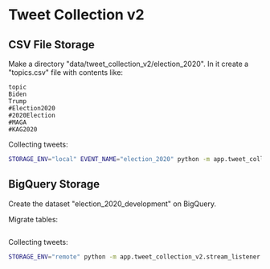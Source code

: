 # Tweet Collection v2

## CSV File Storage

Make a directory "data/tweet_collection_v2/election_2020". In it create a "topics.csv" file with contents like:

    topic
    Biden
    Trump
    #Election2020
    #2020Election
    #MAGA
    #KAG2020

Collecting tweets:

```sh
STORAGE_ENV="local" EVENT_NAME="election_2020" python -m app.tweet_collection_v2.stream_listener
```

## BigQuery Storage

Create the dataset "election_2020_development" on BigQuery.

Migrate tables:

```sh

```

Collecting tweets:

```sh
STORAGE_ENV="remote" python -m app.tweet_collection_v2.stream_listener
```
